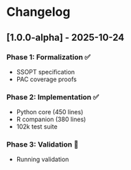 # Changelog

## [1.0.0-alpha] - 2025-10-24

### Phase 1: Formalization ✅
- SSOPT specification
- PAC coverage proofs

### Phase 2: Implementation ✅
- Python core (450 lines)
- R companion (380 lines)
- 102k test suite

### Phase 3: Validation 🔄
- Running validation
